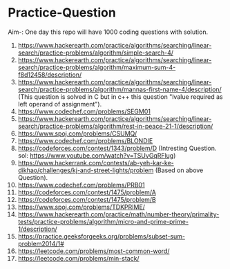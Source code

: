 # Practice-Question
Aim-: One day this repo will have 1000 coding questions with solution.
1. https://www.hackerearth.com/practice/algorithms/searching/linear-search/practice-problems/algorithm/simple-search-4/
2. https://www.hackerearth.com/practice/algorithms/searching/linear-search/practice-problems/algorithm/maximum-sum-4-f8d12458/description/
3. https://www.hackerearth.com/practice/algorithms/searching/linear-search/practice-problems/algorithm/mannas-first-name-4/description/ (This question is solved in C but in c++ this question "lvalue required as left operand of assignment").
4. https://www.codechef.com/problems/SEGM01
5. https://www.hackerearth.com/practice/algorithms/searching/linear-search/practice-problems/algorithm/rest-in-peace-21-1/description/
6. https://www.spoj.com/problems/CSUMQ/
7. https://www.codechef.com/problems/BLONDIE
8. https://codeforces.com/contest/1343/problem/D (Intresting Question. sol: https://www.youtube.com/watch?v=TSUvGqRFlug)
9. https://www.hackerrank.com/contests/ab-yeh-kar-ke-dikhao/challenges/kj-and-street-lights/problem (Based on above Question).
10. https://www.codechef.com/problems/PRB01
11. https://codeforces.com/contest/1475/problem/A
12. https://codeforces.com/contest/1475/problem/B
13. https://www.spoj.com/problems/TDKPRIME/
14. https://www.hackerearth.com/practice/math/number-theory/primality-tests/practice-problems/algorithm/micro-and-prime-prime-1/description/
15. https://practice.geeksforgeeks.org/problems/subset-sum-problem2014/1#
16. https://leetcode.com/problems/most-common-word/
17. https://leetcode.com/problems/min-stack/
